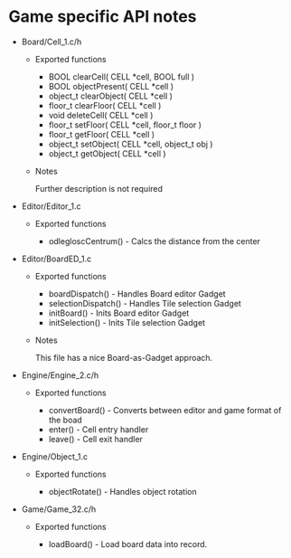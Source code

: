 # Game specific API notes
	
- Board/Cell_1.c/h

	- Exported functions
	
		- BOOL clearCell( CELL *cell, BOOL full )
		- BOOL objectPresent( CELL *cell )
		- object_t clearObject( CELL *cell )
		- floor_t clearFloor( CELL *cell )
		- void deleteCell( CELL *cell )
		- floor_t setFloor( CELL *cell, floor_t floor )
		- floor_t getFloor( CELL *cell )
		- object_t setObject( CELL *cell, object_t obj )
		- object_t getObject( CELL *cell )
		
	- Notes
	
		Further description is not required

- Editor/Editor_1.c

	- Exported functions
	
		- odlegloscCentrum() - Calcs the distance from the center
		
- Editor/BoardED_1.c
	
	- Exported functions
	
		- boardDispatch() - Handles Board editor Gadget
		- selectionDispatch() - Handles Tile selection Gadget
		- initBoard() - Inits Board editor Gadget
		- initSelection() - Inits Tile selection Gadget

	- Notes
		
		This file has a nice Board-as-Gadget approach.

- Engine/Engine_2.c/h

	- Exported functions
	
		- convertBoard() - Converts between editor and game format of the boad
		- enter() - Cell entry handler
		- leave() - Cell exit handler

- Engine/Object_1.c

	- Exported functions
	
		- objectRotate() - Handles object rotation
		
- Game/Game_32.c/h

	- Exported functions
	
		- loadBoard() - Load board data into record.
